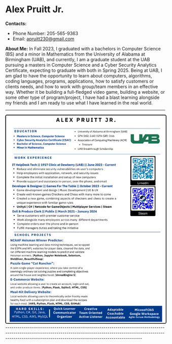 # Alex Pruitt Jr.

**Contacts:**

- Phone Number: 205-565-9363
- Email: [apruitt230@gmail.com](mailto:apruitt230@gmail.com)

**About Me:**
In Fall 2023, I graduated with a bachelors in Computer Science (BS) and a minor in Mathematics from the University of Alabama at Birmingham (UAB), and currently, I am a graduate student at the UAB pursuing a masters in Computer Science and a Cyber Security Analytics Certificate, expecting to graduate with both in Spring 2025. Being at UAB, I am glad to have the opportunity to learn about computers, algorithms, coding languages, programs, applications, how to satisfy customers or clients needs, and how to work with group/team members in an effective way. Whether it be building a full-fledged video game, building a website, or some other type of program/project, I have had a blast learning alongside my friends and I am ready to use what I have learned in the real world. 

-------------------------------------------------------------------------------------------------------------------------------------------------------------------------------------------------------------------------------
<img src="AlexResume_Dec.2024.png" alt="Profile Picture" style="border: 2px solid black; border-radius: 5px;">
-------------------------------------------------------------------------------------------------------------------------------------------------------------------------------------------------------------------------------
